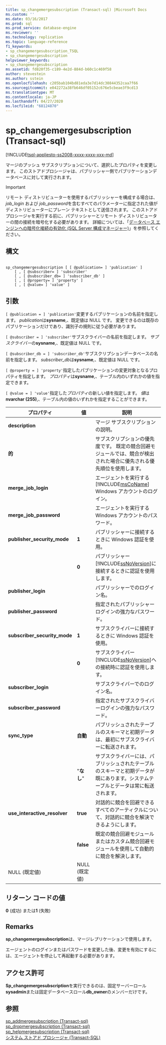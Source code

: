 ```yaml
---
title: sp_changemergesubscription (Transact-sql) |Microsoft Docs
ms.custom: ''
ms.date: 03/16/2017
ms.prod: sql
ms.prod_service: database-engine
ms.reviewer: ''
ms.technology: replication
ms.topic: language-reference
f1_keywords:
- sp_changemergesubscription_TSQL
- sp_changemergesubscription
helpviewer_keywords:
- sp_changemergesubscription
ms.assetid: fd820f35-c189-4e2d-884d-b60c1c469f58
author: stevestein
ms.author: sstein
ms.openlocfilehash: c205bab104bd81eda3e7d14dc30844352caa7f66
ms.sourcegitcommit: e042272a38fb646df05152c676e5cbeae3f9cd13
ms.translationtype: MT
ms.contentlocale: ja-JP
ms.lasthandoff: 04/27/2020
ms.locfileid: "68124870"
---
```

# <a name="sp_changemergesubscription-transact-sql"></a>sp_changemergesubscription (Transact-sql)
[!INCLUDE[tsql-appliesto-ss2008-xxxx-xxxx-xxx-md](../../includes/tsql-appliesto-ss2008-xxxx-xxxx-xxx-md.md)]

  マージのプッシュ サブスクリプションについて、選択したプロパティを変更します。 このストアドプロシージャは、パブリッシャー側でパブリケーションデータベースに対して実行されます。  
  
> [!IMPORTANT]  
>  リモート ディストリビューターを使用するパブリッシャーを構成する場合は、 *job_login* および *job_password*を含むすべてのパラメーターに指定された値がディストリビューターにプレーン テキストとして送信されます。 このストアド プロシージャを実行する前に、パブリッシャーとリモート ディストリビューターの間の接続を暗号化する必要があります。 詳細については、「[データベース エンジンへの暗号化接続の有効化 &#40;SQL Server 構成マネージャー&#41;](../../database-engine/configure-windows/enable-encrypted-connections-to-the-database-engine.md)」を参照してください。  
  
## <a name="syntax"></a>構文  
  
```  
  
sp_changemergesubscription [ [ @publication= ] 'publication' ]  
    [ , [ @subscriber= ] 'subscriber'  
    [ , [ @subscriber_db= ] 'subscriber_db' ]  
    [ , [ @property= ] 'property' ]  
    [ , [ @value= ] 'value' ]  
```  
  
## <a name="arguments"></a>引数  
`[ @publication = ] 'publication'`変更するパブリケーションの名前を指定します。 *publication*は**sysname**,、既定値は NULL です。 変更できるのは既存のパブリケーションだけであり、識別子の規則に従う必要があります。  
  
`[ @subscriber = ] 'subscriber'`サブスクライバーの名前を指定します。 *サブスクライバー*の**sysname**,、既定値は NULL です。  
  
`[ @subscriber_db = ] 'subscriber_db'`サブスクリプションデータベースの名前を指定します。 *subscriber_db*は**sysname**,、既定値は NULL です。  
  
`[ @property = ] 'property'`指定したパブリケーションの変更対象となるプロパティを指定します。 *プロパティ*は**sysname**,、テーブル内のいずれかの値を指定できます。  
  
`[ @value = ] 'value'`指定した*プロパティ*の新しい値を指定します。 *値*は**nvarchar (255)**,、テーブル内の値のいずれかを指定することができます。  
  
|プロパティ|値|説明|  
|--------------|-----------|-----------------|  
|**description**||マージ サブスクリプションの説明。|  
|**的**||サブスクリプションの優先度です。 既定の競合回避モジュールでは、競合が検出された場合に優先される優先順位を使用します。|  
|**merge_job_login**||エージェントを実行する [!INCLUDE[msCoName](../../includes/msconame-md.md)] Windows アカウントのログイン。|  
|**merge_job_password**||エージェントを実行する Windows アカウントのパスワード。|  
|**publisher_security_mode**|**1**|パブリッシャーに接続するときに Windows 認証を使用。|  
||**0**|パブリッシャー [!INCLUDE[ssNoVersion](../../includes/ssnoversion-md.md)]に接続するときに認証を使用します。|  
|**publisher_login**||パブリッシャーでのログイン名。|  
|**publisher_password**||指定されたパブリッシャーログインの強力なパスワード。|  
|**subscriber_security_mode**|**1**|サブスクライバーに接続するときに Windows 認証を使用。|  
||**0**|サブスクライバー [!INCLUDE[ssNoVersion](../../includes/ssnoversion-md.md)]への接続時に認証を使用します。|  
|**subscriber_login**||サブスクライバーでのログイン名。|  
|**subscriber_password**||指定されたサブスクライバーログインの強力なパスワード。|  
|**sync_type**|**自動**|パブリッシュされたテーブルのスキーマと初期データは、最初にサブスクライバーに転送されます。|  
||"**なし**"|サブスクライバーには、パブリッシュされたテーブルのスキーマと初期データが既にあります。システムテーブルとデータは常に転送されます。|  
|**use_interactive_resolver**|**true**|対話的に競合を回避できるすべてのアーティクルについて、対話的に競合を解決できるようにします。|  
||**false**|既定の競合回避モジュールまたはカスタム競合回避モジュールを使用して自動的に競合を解決します。|  
|NULL (既定値)|NULL (既定値)||  
  
## <a name="return-code-values"></a>リターン コードの値  
 **0** (成功) または**1** (失敗)  
  
## <a name="remarks"></a>Remarks  
 **sp_changemergesubscription**は、マージレプリケーションで使用します。  
  
 エージェントのログインまたはパスワードを変更した後、変更を有効にするには、エージェントを停止して再起動する必要があります。  
  
## <a name="permissions"></a>アクセス許可  
 **Sp_changemergesubscription**を実行できるのは、固定サーバーロール**sysadmin**または固定データベースロール**db_owner**のメンバーだけです。  
  
## <a name="see-also"></a>参照  
 [sp_addmergesubscription &#40;Transact-sql&#41;](../../relational-databases/system-stored-procedures/sp-addmergesubscription-transact-sql.md)   
 [sp_dropmergesubscription &#40;Transact-sql&#41;](../../relational-databases/system-stored-procedures/sp-dropmergesubscription-transact-sql.md)   
 [sp_helpmergesubscription &#40;Transact-sql&#41;](../../relational-databases/system-stored-procedures/sp-helpmergesubscription-transact-sql.md)   
 [システム ストアド プロシージャ &#40;Transact-SQL&#41;](../../relational-databases/system-stored-procedures/system-stored-procedures-transact-sql.md)  
  
  
